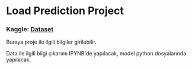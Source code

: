 # Load Prediction Project

### Kaggle: [Dataset](https://www.kaggle.com/altruistdelhite04/loan-prediction-problem-dataset)

Buraya proje ile ilgili bilgiler girilebilir.

Data ile ilgili bilgi çıkarımı IPYNB'de yapılacak, model python dosyalarında yapılacak.
